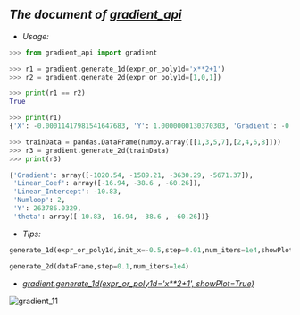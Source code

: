 ## ***The document of [gradient_api]()*** ##


- *Usage:*

```python
>>> from gradient_api import gradient

>>> r1 = gradient.generate_1d(expr_or_poly1d='x**2+1')
>>> r2 = gradient.generate_2d(expr_or_poly1d=[1,0,1])

>>> print(r1 == r2)
True

>>> print(r1)
{'X': -0.00011417981541647683, 'Y': 1.0000000130370303, 'Gradient': -0.00022835963083295366, 'Numloop': 51}
```

```python
>>> trainData = pandas.DataFrame(numpy.array([[1,3,5,7],[2,4,6,8]]))
>>> r3 = gradient.generate_2d(trainData)
>>> print(r3)

{'Gradient': array([-1020.54, -1589.21, -3630.29, -5671.37]),
 'Linear_Coef': array([-16.94, -38.6 , -60.26]),
 'Linear_Intercept': -10.83,
 'Numloop': 2,
 'Y': 263786.0329,
 'theta': array([-10.83, -16.94, -38.6 , -60.26])}
```

- *Tips:*
```python
generate_1d(expr_or_poly1d,init_x=-0.5,step=0.01,num_iters=1e4,showPlot=False,xlimArr=None,ylimArr=None)
```

```python
generate_2d(dataFrame,step=0.1,num_iters=1e4)
```


- *[gradient.generate_1d(expr_or_poly1d='x**2+1', showPlot=True)]()*

![gradient_11](https://i.imgur.com/Mw4LmdE.gif)
